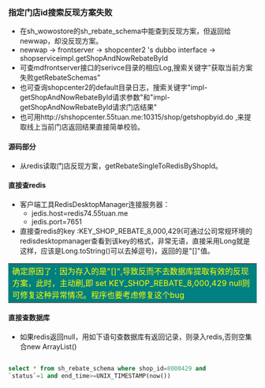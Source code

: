 ### 指定门店id搜索反现方案失败

* 在sh_wowostore的sh_rebate_schema中能查到反现方案，但返回给newwap，却没反现方案。
* newwap -> frontserver -> shopcenter2 's dubbo interface -> shopserviceimpl.getShopAndNowRebateById
* 可查mdfrontserver接口的serivce目录的相应Log,搜索关键字"获取当前方案失败getRebateSchemas"
* 也可查询shopcenter2的default目录日志，搜索关键字"impl-getShopAndNowRebateById请求参数"和"impl-getShopAndNowRebateById请求门店结果"
* 也可用http://shshopcenter.55tuan.me:10315/shop/getshopbyid.do ,来提取线上当前门店返回结果直接简单校验。
#### 源码部分

* 从redis读取门店反现方案，getRebateSingleToRedisByShopId。

#### 直接查redis
* 客户端工具RedisDesktopManager连接服务器：
  * jedis.host=redis74.55tuan.me
  * jedis.port=7651
* 直接查redis的key :KEY_SHOP_REBATE_8,000,429(可通过公司常规环境的redisdesktopmanager查看到该key的格式，非常无语，直接采用Long就是这样，应该是Long.toString()可以去掉逗号)，返回的是"[]"值。

<table><tr><td bgcolor=Teal><font color=yellow>确定原因了：因为存入的是"[]",导致反而不去数据库提取有效的反现方案，此时，主动刷,即 set KEY_SHOP_REBATE_8,000,429 null则可修复这种异常情况。程序也要考虑修复这个bug</font></td></tr></table>

#### 直接查数据库

* 如果redis返回null，用如下语句查数据库有返回记录，则录入redis,否则空集合new ArrayList()

```sql

select * from sh_rebate_schema where shop_id=8000429 and
`status`=1 and end_time>=UNIX_TIMESTAMP(now())

```
